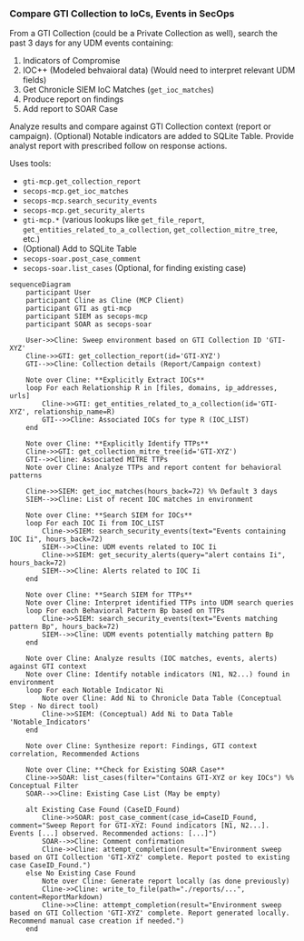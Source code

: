 ### Compare GTI Collection to IoCs, Events in SecOps

From a GTI Collection (could be a Private Collection as well), search the past 3 days for any UDM events containing:
 1) Indicators of Compromise
 2) IOC++ (Modeled behvaioral data) (Would need to interpret relevant UDM fields)
 3) Get Chronicle SIEM IoC Matches (`get_ioc_matches`)
 4) Produce report on findings
 5) Add report to SOAR Case

Analyze results and compare against GTI Collection context (report or campaign). (Optional) Notable indicators are added to SQLite Table. Provide analyst report with prescribed follow on response actions.

Uses tools:

 * `gti-mcp.get_collection_report`
 * `secops-mcp.get_ioc_matches`
 * `secops-mcp.search_security_events`
 * `secops-mcp.get_security_alerts`
 * `gti-mcp.*` (various lookups like `get_file_report`, `get_entities_related_to_a_collection`, `get_collection_mitre_tree`, etc.)
 * (Optional) Add to SQLite Table
 * `secops-soar.post_case_comment`
 * `secops-soar.list_cases` (Optional, for finding existing case)

```{mermaid}
sequenceDiagram
    participant User
    participant Cline as Cline (MCP Client)
    participant GTI as gti-mcp
    participant SIEM as secops-mcp
    participant SOAR as secops-soar

    User->>Cline: Sweep environment based on GTI Collection ID 'GTI-XYZ'
    Cline->>GTI: get_collection_report(id='GTI-XYZ')
    GTI-->>Cline: Collection details (Report/Campaign context)

    Note over Cline: **Explicitly Extract IOCs**
    loop For each Relationship R in [files, domains, ip_addresses, urls]
        Cline->>GTI: get_entities_related_to_a_collection(id='GTI-XYZ', relationship_name=R)
        GTI-->>Cline: Associated IOCs for type R (IOC_LIST)
    end

    Note over Cline: **Explicitly Identify TTPs**
    Cline->>GTI: get_collection_mitre_tree(id='GTI-XYZ')
    GTI-->>Cline: Associated MITRE TTPs
    Note over Cline: Analyze TTPs and report content for behavioral patterns

    Cline->>SIEM: get_ioc_matches(hours_back=72) %% Default 3 days
    SIEM-->>Cline: List of recent IOC matches in environment

    Note over Cline: **Search SIEM for IOCs**
    loop For each IOC Ii from IOC_LIST
        Cline->>SIEM: search_security_events(text="Events containing IOC Ii", hours_back=72)
        SIEM-->>Cline: UDM events related to IOC Ii
        Cline->>SIEM: get_security_alerts(query="alert contains Ii", hours_back=72)
        SIEM-->>Cline: Alerts related to IOC Ii
    end

    Note over Cline: **Search SIEM for TTPs**
    Note over Cline: Interpret identified TTPs into UDM search queries
    loop For each Behavioral Pattern Bp based on TTPs
        Cline->>SIEM: search_security_events(text="Events matching pattern Bp", hours_back=72)
        SIEM-->>Cline: UDM events potentially matching pattern Bp
    end

    Note over Cline: Analyze results (IOC matches, events, alerts) against GTI context
    Note over Cline: Identify notable indicators (N1, N2...) found in environment
    loop For each Notable Indicator Ni
        Note over Cline: Add Ni to Chronicle Data Table (Conceptual Step - No direct tool)
        Cline->>SIEM: (Conceptual) Add Ni to Data Table 'Notable_Indicators'
    end

    Note over Cline: Synthesize report: Findings, GTI context correlation, Recommended Actions

    Note over Cline: **Check for Existing SOAR Case**
    Cline->>SOAR: list_cases(filter="Contains GTI-XYZ or key IOCs") %% Conceptual Filter
    SOAR-->>Cline: Existing Case List (May be empty)

    alt Existing Case Found (CaseID_Found)
        Cline->>SOAR: post_case_comment(case_id=CaseID_Found, comment="Sweep Report for GTI-XYZ: Found indicators [N1, N2...]. Events [...] observed. Recommended actions: [...]")
        SOAR-->>Cline: Comment confirmation
        Cline->>Cline: attempt_completion(result="Environment sweep based on GTI Collection 'GTI-XYZ' complete. Report posted to existing case CaseID_Found.")
    else No Existing Case Found
        Note over Cline: Generate report locally (as done previously)
        Cline->>Cline: write_to_file(path="./reports/...", content=ReportMarkdown)
        Cline->>Cline: attempt_completion(result="Environment sweep based on GTI Collection 'GTI-XYZ' complete. Report generated locally. Recommend manual case creation if needed.")
    end
